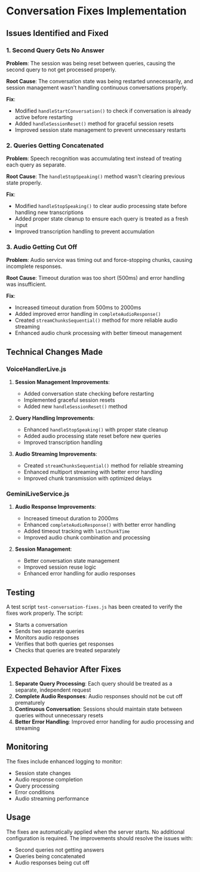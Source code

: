 # Conversation Fixes Implementation

## Issues Identified and Fixed

### 1. Second Query Gets No Answer

**Problem**: The session was being reset between queries, causing the second query to not get processed properly.

**Root Cause**: The conversation state was being restarted unnecessarily, and session management wasn't handling continuous conversations properly.

**Fix**: 
- Modified `handleStartConversation()` to check if conversation is already active before restarting
- Added `handleSessionReset()` method for graceful session resets
- Improved session state management to prevent unnecessary restarts

### 2. Queries Getting Concatenated

**Problem**: Speech recognition was accumulating text instead of treating each query as separate.

**Root Cause**: The `handleStopSpeaking()` method wasn't clearing previous state properly.

**Fix**:
- Modified `handleStopSpeaking()` to clear audio processing state before handling new transcriptions
- Added proper state cleanup to ensure each query is treated as a fresh input
- Improved transcription handling to prevent accumulation

### 3. Audio Getting Cut Off

**Problem**: Audio service was timing out and force-stopping chunks, causing incomplete responses.

**Root Cause**: Timeout duration was too short (500ms) and error handling was insufficient.

**Fix**:
- Increased timeout duration from 500ms to 2000ms
- Added improved error handling in `completeAudioResponse()`
- Created `streamChunksSequential()` method for more reliable audio streaming
- Enhanced audio chunk processing with better timeout management

## Technical Changes Made

### VoiceHandlerLive.js
1. **Session Management Improvements**:
   - Added conversation state checking before restarting
   - Implemented graceful session resets
   - Added new `handleSessionReset()` method

2. **Query Handling Improvements**:
   - Enhanced `handleStopSpeaking()` with proper state cleanup
   - Added audio processing state reset before new queries
   - Improved transcription handling

3. **Audio Streaming Improvements**:
   - Created `streamChunksSequential()` method for reliable streaming
   - Enhanced multiport streaming with better error handling
   - Improved chunk transmission with optimized delays

### GeminiLiveService.js
1. **Audio Response Improvements**:
   - Increased timeout duration to 2000ms
   - Enhanced `completeAudioResponse()` with better error handling
   - Added timeout tracking with `lastChunkTime`
   - Improved audio chunk combination and processing

2. **Session Management**:
   - Better conversation state management
   - Improved session reuse logic
   - Enhanced error handling for audio responses

## Testing

A test script `test-conversation-fixes.js` has been created to verify the fixes work properly. The script:
- Starts a conversation
- Sends two separate queries
- Monitors audio responses
- Verifies that both queries get responses
- Checks that queries are treated separately

## Expected Behavior After Fixes

1. **Separate Query Processing**: Each query should be treated as a separate, independent request
2. **Complete Audio Responses**: Audio responses should not be cut off prematurely
3. **Continuous Conversation**: Sessions should maintain state between queries without unnecessary resets
4. **Better Error Handling**: Improved error handling for audio processing and streaming

## Monitoring

The fixes include enhanced logging to monitor:
- Session state changes
- Audio response completion
- Query processing
- Error conditions
- Audio streaming performance

## Usage

The fixes are automatically applied when the server starts. No additional configuration is required. The improvements should resolve the issues with:
- Second queries not getting answers
- Queries being concatenated
- Audio responses being cut off 